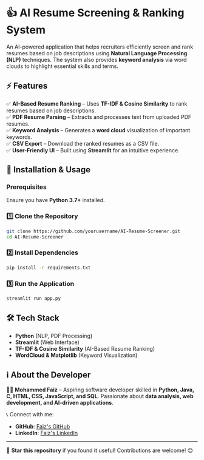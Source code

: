 # 👍 AI Resume Screening & Ranking System  

An AI-powered application that helps recruiters efficiently screen and rank resumes based on job descriptions using **Natural Language Processing (NLP)** techniques. The system also provides **keyword analysis** via word clouds to highlight essential skills and terms.  

## ⚡ Features  
✅ **AI-Based Resume Ranking** – Uses **TF-IDF & Cosine Similarity** to rank resumes based on job descriptions.  
✅ **PDF Resume Parsing** – Extracts and processes text from uploaded PDF resumes.  
✅ **Keyword Analysis** – Generates a **word cloud** visualization of important keywords.  
✅ **CSV Export** – Download the ranked resumes as a CSV file.  
✅ **User-Friendly UI** – Built using **Streamlit** for an intuitive experience.  

## 🚀 Installation & Usage  

### Prerequisites  
Ensure you have **Python 3.7+** installed.  

### 1️⃣ Clone the Repository  
```bash  
git clone https://github.com/yourusername/AI-Resume-Screener.git  
cd AI-Resume-Screener  
```

### 2️⃣ Install Dependencies  
```bash  
pip install -r requirements.txt  
```

### 3️⃣ Run the Application  
```bash  
streamlit run app.py  
```

## 🛠️ Tech Stack  
- **Python** (NLP, PDF Processing)  
- **Streamlit** (Web Interface)  
- **TF-IDF & Cosine Similarity** (AI-Based Resume Ranking)  
- **WordCloud & Matplotlib** (Keyword Visualization)  

## ℹ️ About the Developer  
👨‍💻 **Mohammed Faiz** – Aspiring software developer skilled in **Python, Java, C, HTML, CSS, JavaScript, and SQL**. Passionate about **data analysis, web development, and AI-driven applications**.  

📞 Connect with me:  
- **GitHub**: [Faiz's GitHub](https://github.com/Faizme)  
- **LinkedIn**: [Faiz's LinkedIn](https://www.linkedin.com/mohammed-faiz-me)  

---  

🌟 **Star this repository** if you found it useful! Contributions are welcome! 😊

